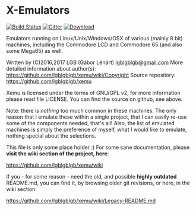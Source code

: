 # X-Emulators

[![Build Status](https://api.travis-ci.org/lgblgblgb/xemu.svg?branch=master)](https://travis-ci.org/lgblgblgb/xemu)
[![Gitter](https://badges.gitter.im/lgblgblgb/xemu.svg)](https://gitter.im/lgblgblgb/xemu)
[![Download](https://api.bintray.com/packages/lgblgblgb/generic/xemu/images/download.svg)](https://bintray.com/lgblgblgb/generic/xemu/_latestVersion)

Emulators running on Linux/Unix/Windows/OSX of various (mainly 8 bit) machines,
including the Commodore LCD and Commodore 65 (and also some Mega65) as well.

Written by (C)2016,2017 LGB (Gábor Lénárt) <lgblgblgb@gmail.com>
More detailed information about author(s): https://github.com/lgblgblgb/xemu/wiki/Copyright
Source repository: https://github.com/lgblgblgb/xemu

Xemu is licensed under the terms of GNU/GPL v2, for more information please
read file LICENSE. You can find the source on github, see above.

Note: there is *nothing* too much common in these machines. The only reason
that I emulate these within a single project, that I can easily re-use some
of the components needed, that's all! Also, the list of emulated machines is
simply the preference of myself, what I would like to emulate, nothing special
about the selections.

This file is only some place holder :) For some sane documentation, please **visit
the wiki section of the project, here**:

https://github.com/lgblgblgb/xemu/wiki

If you - for some reason - need the old, and possible **highly outdated** README.md,
you can find it, by browsing older git revisions, or here, in the wiki section:

https://github.com/lgblgblgb/xemu/wiki/Legacy-README.md

